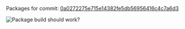 Packages for commit: [0a0272275e715e14382fe5db56956416c4c7a6d3](https://github.com/legleux/test)

![Package build](https://github.com/legleux/gha_docker/actions/workflows/main.yml/badge.svg)
should work?